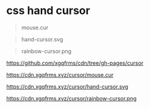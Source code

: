 # css hand cursor

> mouse.cur

> hand-cursor.svg

> rainbow-cursor.png

https://github.com/xgqfrms/cdn/tree/gh-pages/cursor

https://cdn.xgqfrms.xyz/cursor/mouse.cur

https://cdn.xgqfrms.xyz/cursor/hand-cursor.svg

https://cdn.xgqfrms.xyz/cursor/rainbow-cursor.png
